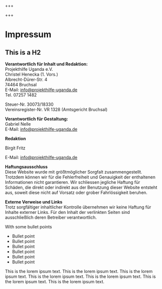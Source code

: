 +++

+++
# Impressum

## This is a H2

**Verantwortlich für Inhalt und Redaktion:**  
Projekthilfe Uganda e.V.  
Christel Henecka (1. Vors.)  
Albrecht-Dürer-Str. 4  
74464 Bruchsal  
E-Mail: [info@projekthilfe-uganda.de](mailto:info@projekthilfe-uganda.de?subject=Informationen&body=)  
Tel. 07257 1482   
  
Steuer-Nr. 30073/18330  
Vereinsregister-Nr. VR 1328 (Amtsgericht Bruchsal)  
  
**Verantwortlich für Gestaltung:**  
Gabriel Nelle  
E-Mail: [info@projekthilfe-uganda.de](mailto:info@projekthilfe-uganda.de?subject=Gestaltung%20der%20Internetseite&body=)

**Redaktion**

Birgit Fritz

E-Mail: [info@projekthilfe-uganda.de](mailto:info@projekthilfe-uganda.de?subject=Gestaltung%20der%20Internetseite&body=)  
  
**Haftungsausschluss**  
Diese Website wurde mit größtmöglicher Sorgfalt zusammengestellt. Trotzdem können wir für die Fehlerfreiheit und Genauigkeit der enthaltenen Informationen nicht garantieren. Wir schliessen jegliche Haftung für Schäden, die direkt oder indirekt aus der Benutzung dieser Website entsteht aus, soweit diese nicht auf Vorsatz oder grober Fahrlössigkeit beruhen.   
  
**Externe Verweise und Links**  
Trotz sorgfältiger inhaltlicher Kontrolle übernehmen wir keine Haftung für Inhalte externer Links. Für den Inhalt der verlinkten Seiten sind ausschließlich deren Betreiber verantwortlich.

With some bullet points

* Bullet point
* Bullet point
* Bullet point
* Bullet point
* Bullet point
* Bullet point

This is the lorem ipsum text. This is the lorem ipsum text. This is the lorem ipsum text. This is the lorem ipsum text. This is the lorem ipsum text. This is the lorem ipsum text. This is the lorem ipsum text.